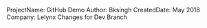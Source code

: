 ProjectName: GitHub Demo
Author: Bksingh
CreatedDate: May 2018
Company: Lelynx
Changes for Dev Branch